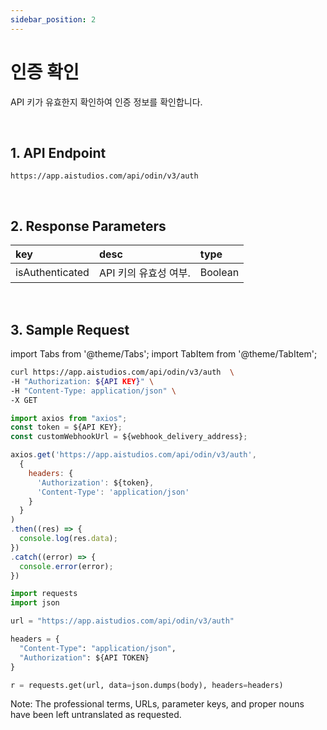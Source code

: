```yaml
---
sidebar_position: 2
---
```


# 인증 확인

API 키가 유효한지 확인하여 인증 정보를 확인합니다.

<br/>

## 1. API Endpoint

```http
https://app.aistudios.com/api/odin/v3/auth
```

<br/>

## 2. Response Parameters

|key|desc|type|
|:---|:---|:---|
|isAuthenticated|API 키의 유효성 여부.|Boolean|

<br/>


## 3. Sample Request

import Tabs from '@theme/Tabs';
import TabItem from '@theme/TabItem';

<Tabs>
<TabItem value="curl" label="cURL">

```bash
curl https://app.aistudios.com/api/odin/v3/auth  \
-H "Authorization: ${API KEY}" \
-H "Content-Type: application/json" \
-X GET 
```

</TabItem>
<TabItem value="js" label="Node.js">

```js
import axios from "axios";
const token = ${API KEY};
const customWebhookUrl = ${webhook_delivery_address};

axios.get('https://app.aistudios.com/api/odin/v3/auth', 
  {
    headers: {
      'Authorization': ${token},
      'Content-Type': 'application/json'
    }
  }
)
.then((res) => {
  console.log(res.data);
})
.catch((error) => {
  console.error(error);
})
```

</TabItem>
<TabItem value="py" label="Python">

```py
import requests
import json

url = "https://app.aistudios.com/api/odin/v3/auth"

headers = {
  "Content-Type": "application/json",
  "Authorization": ${API TOKEN}
}

r = requests.get(url, data=json.dumps(body), headers=headers)
```

</TabItem>
</Tabs>

Note: The professional terms, URLs, parameter keys, and proper nouns have been left untranslated as requested.